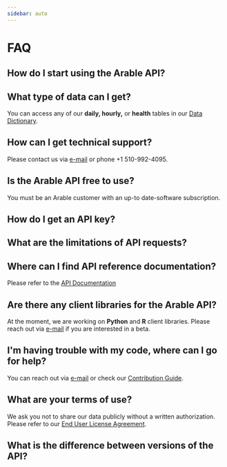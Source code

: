 ```yaml
---
sidebar: auto
---
```


# FAQ
## How do I start using the Arable API?
## What type of data can I get?
You can access any of our **daily, hourly,** or **health** tables in our [Data Dictionary](http://linktodatadictionary.com).
## How can I get technical support?
Please contact us via [e-mail](support@arable.com) or phone +1 510-992-4095.
## Is the Arable API free to use?
You must be an Arable customer with an up-to date-software subscription.
## How do I get an API key?
## What are the limitations of API requests?
## Where can I find API reference documentation?
Please refer to the [API Documentation](http://linktoapidocumentation.com)
## Are there any client libraries for the Arable API?
At the moment, we are working on **Python** and **R** client libraries. Please reach out via [e-mail](support@arable.com) if you are interested in a beta.
## I'm having trouble with my code, where can I go for help?
You can reach out via [e-mail](support@arable.com) or check our [Contribution Guide](http://linktocontributionguide.com).
## What are your terms of use?
We ask you not to share our data publicly without a written authorization. Please refer to our [End User License Agreement](http://linktoeula.com).
## What is the difference between versions of the API?
